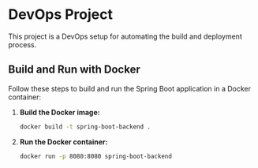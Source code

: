 # DevOps Project

This project is a DevOps setup for automating the build and deployment process.

## Build and Run with Docker

Follow these steps to build and run the Spring Boot application in a Docker container:

1. **Build the Docker image:**

   ```sh
   docker build -t spring-boot-backend .
   ```

2. **Run the Docker container:**

   ```sh
   docker run -p 8080:8080 spring-boot-backend
   ```
